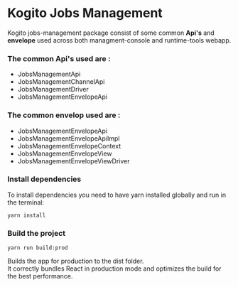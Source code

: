 # Kogito Jobs Management

Kogito jobs-management package consist of some common **Api's** and **envelope** used across both managment-console and runtime-tools webapp. 

### The common Api's used are :

 * JobsManagementApi
 * JobsManagementChannelApi
 * JobsManagementDriver
 * JobsManagementEnvelopeApi

### The common envelop used are :

 * JobsManagementEnvelopeApi
 * JobsManagementEnvelopeApiImpl
 * JobsManagementEnvelopeContext
 * JobsManagementEnvelopeView
 * JobsManagementEnvelopeViewDriver


### Install dependencies

To install dependencies you need to have yarn installed globally and run in the terminal:
```
yarn install
```

### Build the project
```
yarn run build:prod
```
Builds the app for production to the dist folder.<br />
It correctly bundles React in production mode and optimizes the build for the best performance.